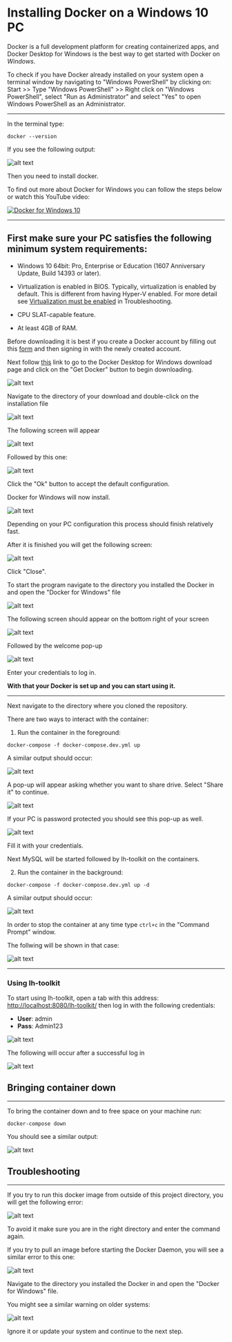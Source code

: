 # Installing Docker on a Windows 10 PC

Docker is a full development platform for creating containerized apps, and Docker Desktop for Windows is the best way to get started with Docker on _Windows_.

To check if you have Docker already installed on your system open a terminal window by navigating to "Windows PowerShell" by clicking on: Start >> Type "Windows PowerShell" >> Right click on "Windows PowerShell", select "Run as Administrator" and select "Yes" to open Windows PowerShell as an Administrator.

---

In the terminal type:

```
docker --version
```

If you see the following output:

![alt text](https://i.imgur.com/bpl6kQN.png "Docker not installed message")

Then you need to install docker.

To find out more about Docker for Windows you can follow the steps below or watch this YouTube video:

[![Docker for Windows 10](https://i.imgur.com/gdvFQbx.png)](https://youtu.be/iJeL2tOFfvM?t=14 "Docker for Windows 10")

---

## First make sure your PC satisfies the following minimum system requirements:

- Windows 10 64bit: Pro, Enterprise or Education (1607 Anniversary Update, Build 14393 or later).

- Virtualization is enabled in BIOS. Typically, virtualization is enabled by default. This is different from having Hyper-V enabled. For more detail see [Virtualization must be enabled](https://docs.docker.com/docker-for-windows/troubleshoot/#virtualization-must-be-enabled) in Troubleshooting.

- CPU SLAT-capable feature.

- At least 4GB of RAM.

Before downloading it is best if you create a Docker account by filling out this [form](https://hub.docker.com/signup) and then signing in with the newly created account.

Next follow [this](https://hub.docker.com/editions/community/docker-ce-desktop-windows) link to go to the Docker Desktop for Windows download page and click on the "Get Docker" button to begin downloading.

![alt text](https://i.imgur.com/D33WMZH.png "Docker download")

Navigate to the directory of your download and double-click on the installation file

![alt text](https://i.imgur.com/berFjXi.png "Docker file")

The following screen will appear

![alt text](https://i.imgur.com/p5jQd44.png "Docker download screen")

Followed by this one:

![alt text](https://i.imgur.com/kBWL2uE.png "Docker configuration screen")

Click the "Ok" button to accept the default configuration.

Docker for Windows will now install.

![alt text](https://i.imgur.com/JRHVHAa.png "Docker installation process")

Depending on your PC configuration this process should finish relatively fast.

After it is finished you will get the following screen:

![alt text](https://i.imgur.com/Qn93j6z.png "Docker installation finished")

Click "Close".

To start the program navigate to the directory you installed the Docker in and open the "Docker for Windows" file

![alt text](https://i.imgur.com/I1ZNVsa.png "Docker start icon")

The following screen should appear on the bottom right of your screen

![alt text](https://i.imgur.com/76kpcLr.png "Docker Desktop starting")

Followed by the welcome pop-up

![alt text](https://i.imgur.com/RalAKIp.png "Docker Welcome Pop-up")

Enter your credentials to log in.

**With that your Docker is set up and you can start using it.**

---

Next navigate to the directory where you cloned the repository.

There are two ways to interact with the container:

1. Run the container in the foreground:

```
docker-compose -f docker-compose.dev.yml up
```

A similar output should occur:

![alt text](https://i.imgur.com/GkGRl1R.png "Container in foreground output")

A pop-up will appear asking whether you want to share drive. Select "Share it" to continue.

![alt text](https://i.imgur.com/SK5334q.png "pop-up")

If your PC is password protected you should see this pop-up as well.

![alt text](https://i.imgur.com/W1cBAD4.png "docker access")

Fill it with your credentials.

Next MySQL will be started followed by lh-toolkit on the containers.

2. Run the container in the background:

```
docker-compose -f docker-compose.dev.yml up -d
```

A similar output should occur:

![alt text](https://i.imgur.com/DhBCrxR.png "Container in background output")

In order to stop the container at any time type `ctrl+c` in the "Command Prompt" window.

The follwing will be shown in that case:

![alt text](https://i.imgur.com/KyhHRy6.png "Docker server stop")

---

### Using lh-toolkit

To start using lh-toolkit, open a tab with this address: [http://localhost:8080/lh-toolkit/](http://localhost:8080/lh-toolkit/) then log in with the following credentials:

- **User**: admin
- **Pass**: Admin123

![alt text](https://i.imgur.com/I0K0InT.png "Sign in page for Libre Health toolkit")

The following will occur after a successful log in

![alt text](https://i.imgur.com/nT0Pf3j.png "Successful sign in page")

## Bringing container down

---

To bring the container down and to free space on your machine run:

```
docker-compose down
```

You should see a similar output:

![alt text](https://i.imgur.com/iXDSIKo.png "Output from the 'docker-compose down' command")

## Troubleshooting

---

If you try to run this docker image from outside of this project directory, you will get the following error:

![alt text](https://i.imgur.com/WBqIW0p.png "Docker image in wrong directory")

To avoid it make sure you are in the right directory and enter the command again.

If you try to pull an image before starting the Docker Daemon, you will see a similar error to this one:

![alt text](https://i.imgur.com/yQkXOzo.png "Output when Docker daemon is not running")

Navigate to the directory you installed the Docker in and open the "Docker for Windows" file.

You might see a similar warning on older systems:

![alt text](https://i.imgur.com/KdMfR9o.png "No Windows output")

Ignore it or update your system and continue to the next step.
